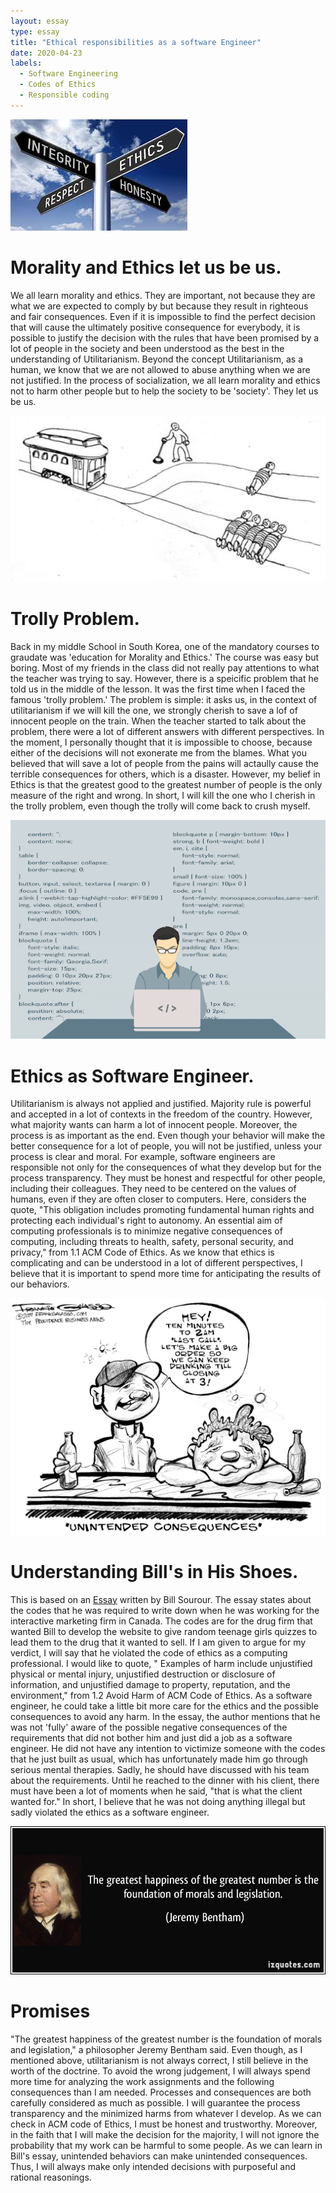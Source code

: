 ```yaml
---
layout: essay
type: essay
title: "Ethical responsibilities as a software Engineer"
date: 2020-04-23
labels:
  - Software Engineering
  - Codes of Ethics
  - Responsible coding
---
```


<img class="ui medium floated image" src="../images/ethics.jpg">

# Morality and Ethics let us be us.
We all learn morality and ethics. They are important, not because they are what we are expected to comply by but because they result in righteous and fair consequences. Even if it is impossible to find the perfect decision that will cause the ultimately positive consequence for everybody, it is possible to justify the decision with the rules that have been promised by a lot of people in the society and been understood as the best in the understanding of Utilitarianism. Beyond the concept Utilitarianism, as a human, we know that we are not allowed to abuse anything when we are not justified. In the process of socialization, we all learn morality and ethics not to harm other people but to help the society to be 'society'. They let us be us.

<img class="ui medium floated image" src="../images/TrollyProblem.jpeg">

# Trolly Problem.
Back in my middle School in South Korea, one of the mandatory courses to graudate was 'education for Morality and Ethics.' The course was easy but boring. Most of my friends in the class did not really pay attentions to what the teacher was trying to say. However, there is a speicific problem that he told us in the middle of the lesson. It was the first time when I faced the famous 'trolly problem.' The problem is simple: it asks us, in the context of utilitarianism if we will kill the one, we strongly cherish to save a lof of innocent people on the train. When the teacher started to talk about the problem, there were a lot of different answers with different perspectives. In the moment, I personally thought that it is impossible to choose, because either of the decisions will not exonerate me from the blames. What you believed that will save a lot of people from the pains will actaully cause the terrible consequences for others, which is a disaster. However, my belief in Ethics is that the greatest good to the greatest number of people is the only measure of the right and wrong. In short, I will kill the one who I cherish in the trolly problem, even though the trolly will come back to crush myself.

<img class="ui medium floated image" src="../images/ethicalCrisis.png">

# Ethics as Software Engineer.
Utilitarianism is always not applied and justified. Majority rule is powerful and accepted in a lot of contexts in the freedom of the country. However, what majority wants can harm a lot of innocent people. Moreover, the process is as important as the end. Even though your behavior will make the better consequence for a lot of people, you will not be justified, unless your process is clear and moral. For example, software engineers are responsible not only for the consequences of what they develop but for the process transparency. They must be honest and respectful for other people, including their colleagues. They need to be centered on the values of humans, even if they are often closer to computers. Here, considers the quote, "This obligation includes promoting fundamental human rights and protecting each individual's right to autonomy. An essential aim of computing professionals is to minimize negative consequences of computing, including threats to health, safety, personal security, and privacy," from 1.1 ACM Code of Ethics. As we know that ethics is complicating and can be understood in a lot of different perspectives, I believe that it is important to spend more time for anticipating the results of our behaviors.

<img class="ui medium floated image" src="../images/unintended.jpg">

# Understanding Bill's in His Shoes.
This is based on an [Essay](https://www.freecodecamp.org/news/the-code-im-still-ashamed-of-e4c021dff55e/#.tsjl7lkxy) written by Bill Sourour. The essay states about the codes that he was required to write down when he was working for the interactive marketing firm in Canada. The codes are for the drug firm that wanted Bill to develop the website to give random teenage girls quizzes to lead them to the drug that it wanted to sell. If I am given to argue for my verdict, I will say that he violated the code of ethics as a computing professional. I would like to quote, " Examples of harm include unjustified physical or mental injury, unjustified destruction or disclosure of information, and unjustified damage to property, reputation, and the environment," from 1.2 Avoid Harm of ACM Code of Ethics. As a software engineer, he could take a little bit more care for the ethics and the possible consequences to avoid any harm. In the essay, the author mentions that he was not 'fully' aware of the possible negative consequences of the requirements that did not bother him and just did a job as a software engineer. He did not have any intention to victimize someone with the codes that he just built as usual, which has unfortunately made him go through serious mental therapies. Sadly, he should have discussed with his team about the requirements. Until he reached to the dinner with his client, there must have been a lot of moments when he said, "that is what the client wanted for." In short, I believe that he was not doing anything illegal but sadly violated the ethics as a software engineer.

<img class="ui medium  floated image" src="../images/Jeremy.jpg">

# Promises
"The greatest happiness of the greatest number is the foundation of morals and legislation," a philosopher Jeremy Bentham said. Even though, as I mentioned above, utilitarianism is not always correct, I still believe in the worth of the doctrine. To avoid the wrong judgement, I will always spend more time for analyzing the work assignments and the following consequences than I am needed. Processes and consequences are both carefully considered as much as possible. I will guarantee the process transparency and the minimized harms from whatever I develop. As we can check in ACM code of Ethics, I must be honest and trustworthy. Moreover, in the faith that I will make the decision for the majority, I will not ignore the probability that my work can be harmful to some people. As we can learn in Bill's essay, unintended behaviors can make unintended consequences. Thus, I will always make only intended decisions with purposeful and rational reasonings. 









